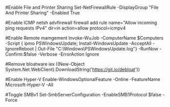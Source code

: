 #Enable File and Printer Sharing
Set-NetFirewallRule -DisplayGroup "File And Printer Sharing" -Enabled True

#Enable ICMP
netsh advfirewall firewall add rule name="Allow incoming ping requests IPv4" dir=in action=allow protocol=icmpv4

#Enable Remote mamgement
Invoke-WuJob -ComputerName $Computers -Script { ipmo PSWindowsUpdate; Install-WindowsUpdate -AcceptAll -IgnoreReboot | Out-File "C:\Windows\PSWindowsUpdate.log"} -RunNow -Confirm:$false -Verbose -ErrorAction Ignore

#Remove bloatware
iex ((New-Object System.Net.WebClient).DownloadString('https://git.io/debloat'))

#Enable Hyper-V
Enable-WindowsOptionalFeature -Online -FeatureName Microsoft-Hyper-V -All

#Toggle SMBv1
Set-SmbServerConfiguration -EnableSMB1Protocol $false -Force

